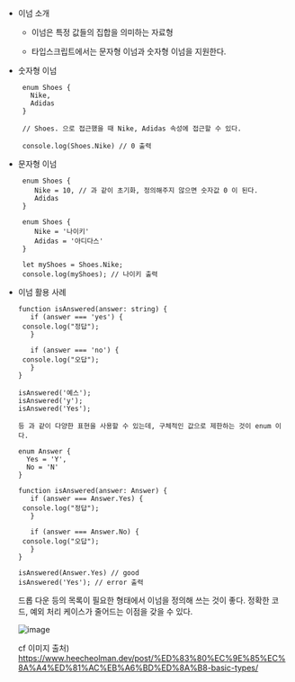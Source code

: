* 이넘 소개

  - 이넘은 특정 값들의 집합을 의미하는 자료형

  - 타입스크립트에서는 문자형 이넘과 숫자형 이넘을 지원한다.


* 숫자형 이넘

   ```
    enum Shoes {
      Nike,
      Adidas
    }

    // Shoes. 으로 접근했을 때 Nike, Adidas 속성에 접근할 수 있다.

    console.log(Shoes.Nike) // 0 출력

   ```


* 문자형 이넘

  ```
   enum Shoes {
      Nike = 10, // 과 같이 초기화, 정의해주지 않으면 숫자값 0 이 된다. 
      Adidas
   }

   enum Shoes {
      Nike = '나이키'
      Adidas = '아디다스'
   }
   
   let myShoes = Shoes.Nike;
   console.log(myShoes); // 나이키 출력

  ```


* 이넘 활용 사례

   ```
   function isAnswered(answer: string) {
      if (answer === 'yes') {
	console.log("정답");
      }

      if (answer === 'no') {
	console.log("오답");
      }
   }

   isAnswered('예스');
   isAnswered('y');
   isAnswered('Yes');

   등 과 같이 다양한 표현을 사용할 수 있는데, 구체적인 값으로 제한하는 것이 enum 이다.

   ```

   ```
   enum Answer {
     Yes = 'Y',
     No = 'N'
   }

   function isAnswered(answer: Answer) {
      if (answer === Answer.Yes) {
	console.log("정답");
      }

      if (answer === Answer.No) {
	console.log("오답");
      }
   }

   isAnswered(Answer.Yes) // good
   isAnswered('Yes'); // error 출력

   ```

   드롭 다운 등의 목록이 필요한 형태에서 이넘을 정의해 쓰는 것이 좋다. 정확한 코드, 예외 처리 케이스가 줄어드는 이점을 갖을 수 있다.
   
   
   ![image](https://user-images.githubusercontent.com/53415000/150721645-412c3dc8-2462-4b12-9aa0-fcb466712cb4.png)
   
   cf 이미지 출처) https://www.heecheolman.dev/post/%ED%83%80%EC%9E%85%EC%8A%A4%ED%81%AC%EB%A6%BD%ED%8A%B8-basic-types/

